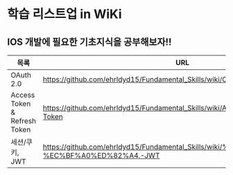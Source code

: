 # 학습 리스트업 in WiKi

## IOS 개발에 필요한 기초지식을 공부해보자!! 

| 목록 | URL |
| ------ | ------ |
| OAuth 2.0 | https://github.com/ehrldyd15/Fundamental_Skills/wiki/OAuth-2.0 |
| Access Token & Refresh Token | https://github.com/ehrldyd15/Fundamental_Skills/wiki/Access-Token-&-Refresh-Token |
| 세션/쿠키, JWT | https://github.com/ehrldyd15/Fundamental_Skills/wiki/%EC%84%B8%EC%85%98-%EC%BF%A0%ED%82%A4,-JWT |
